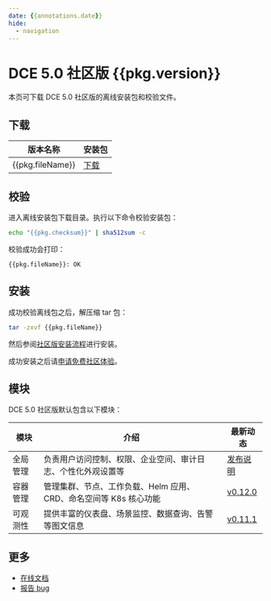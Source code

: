 ```yaml
---
date: {{annotations.date}}
hide:
  - navigation
---
```


# DCE 5.0 社区版 {{pkg.version}}

本页可下载 DCE 5.0 社区版的离线安装包和校验文件。

## 下载

| 版本名称 | 安装包 |
| ----- | ----- |
| {{pkg.fileName}} | [下载]({{pkg.downloadLink}}) |

## 校验

进入离线安装包下载目录。执行以下命令校验安装包：

```sh
echo "{{pkg.checksum}}" | sha512sum -c
```

校验成功会打印：

```none
{{pkg.fileName}}: OK
```

## 安装

成功校验离线包之后，解压缩 tar 包：

```sh
tar -zxvf {{pkg.fileName}}
```

然后参阅[社区版安装流程](../../install/offline-install-community.md#_2)进行安装。

成功安装之后请[申请免费社区体验](../../dce/license0.md)。

## 模块

DCE 5.0 社区版默认包含以下模块：

| 模块     | 介绍                                                              | 最新动态                                                   |
| -------- | ----------------------------------------------------------------- | ---------------------------------------------------------- |
| 全局管理 | 负责用户访问控制、权限、企业空间、审计日志、个性化外观设置等      | [发布说明](../../release/rn5.0.md#_4)                         |
| 容器管理 | 管理集群、节点、工作负载、Helm 应用、CRD、命名空间等 K8s 核心功能 | [v0.12.0](../../kpanda/03ProductBrief/release-notes.md#v0120) |
| 可观测性 | 提供丰富的仪表盘、场景监控、数据查询、告警等图文信息              | [v0.11.1](../../insight/03ProductBrief/releasenote.md#v0111)  |

## 更多

- [在线文档](https://docs.daocloud.io/dce/what-is-dce/)
- [报告 bug](https://github.com/DaoCloud/DaoCloud-docs/issues)

